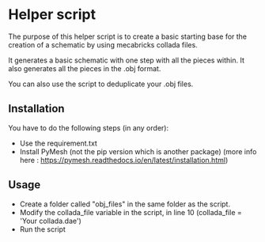 # Helper script

The purpose of this helper script is to create a basic starting base for the creation of a schematic by using mecabricks collada files.

It generates a basic schematic with one step with all the pieces within.
It also generates all the pieces in the .obj format.

You can also use the script to deduplicate your .obj files.

## Installation

You have to do the following steps (in any order):

- Use the requirement.txt
- Install PyMesh (not the pip version which is another package) (more info here : https://pymesh.readthedocs.io/en/latest/installation.html)

## Usage

- Create a folder called "obj_files" in the same folder as the script.
- Modify the collada_file variable in the script, in line 10 (collada_file = 'Your collada.dae')
- Run the script
